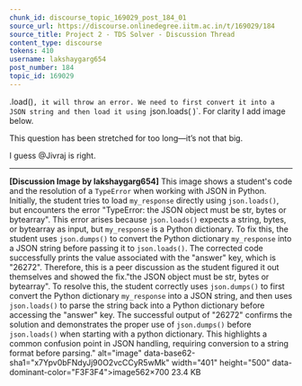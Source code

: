 ```yaml
---
chunk_id: discourse_topic_169029_post_184_01
source_url: https://discourse.onlinedegree.iitm.ac.in/t/169029/184
source_title: Project 2 - TDS Solver - Discussion Thread
content_type: discourse
tokens: 410
username: lakshaygarg654
post_number: 184
topic_id: 169029
---
```


.load()`, it will throw an error. We need to first convert it into a JSON string and then load it using `json.loads( )`. For clarity I add image below.

This question has been stretched for too long—it’s not that big.

I guess @Jivraj is right.

---

**[Discussion Image by lakshaygarg654]** This image shows a student's code and the resolution of a `TypeError` when working with JSON in Python. Initially, the student tries to load `my_response` directly using `json.loads()`, but encounters the error "TypeError: the JSON object must be str, bytes or bytearray". This error arises because `json.loads()` expects a string, bytes, or bytearray as input, but `my_response` is a Python dictionary. To fix this, the student uses `json.dumps()` to convert the Python dictionary `my_response` into a JSON string before passing it to `json.loads()`. The corrected code successfully prints the value associated with the "answer" key, which is "26272". Therefore, this is a peer discussion as the student figured it out themselves and showed the fix."the JSON object must be str, bytes or bytearray". To resolve this, the student correctly uses `json.dumps()` to first convert the Python dictionary `my_response` into a JSON string, and then uses `json.loads()` to parse the string back into a Python dictionary before accessing the "answer" key. The successful output of "26272" confirms the solution and demonstrates the proper use of `json.dumps()` before `json.loads()` when starting with a python dictionary. This highlights a common confusion point in JSON handling, requiring conversion to a string format before parsing." alt="image" data-base62-sha1="x7Ypv0bFNdyJj90O2vcCCyR5wMk" width="401" height="500" data-dominant-color="F3F3F4">image562×700 23.4 KB
